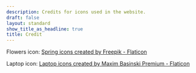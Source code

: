 ```yaml
---
description: Credits for icons used in the website.
draft: false
layout: standard
show_title_as_headline: true
title: Credit
---
```


Flowers icon: <a href="https://www.flaticon.com/free-icons/spring" title="spring icons">Spring icons created by Freepik - Flaticon</a>

Laptop icon: <a href="https://www.flaticon.com/free-icons/laptop" title="laptop icons">Laptop icons created by Maxim Basinski Premium - Flaticon</a>

